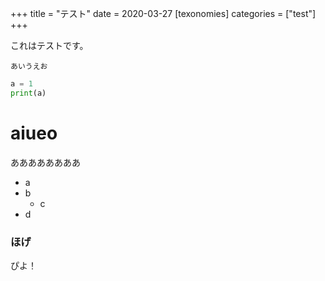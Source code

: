 +++
title = "テスト"
date = 2020-03-27
[texonomies]
categories = ["test"]
+++

これはテストです。

`あいうえお`

```python
a = 1
print(a)
```

# aiueo


ああああああああ

- a
- b
  - c
- d

### ほげ

ぴよ！
